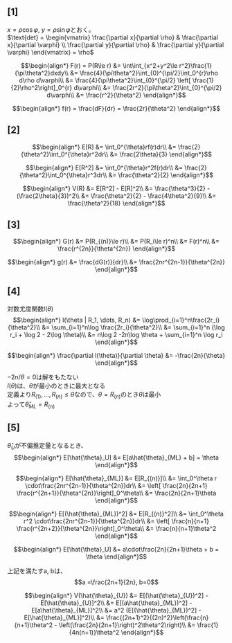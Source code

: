## [1]
$x = \rho\cos\varphi$, $y=\rho\sin \varphi$とおく。  
$\text{det} = \begin{vmatrix}
\frac{\partial x}{\partial \rho} & \frac{\partial x}{\partial \varphi} \\
\frac{\partial y}{\partial \rho} & \frac{\partial y}{\partial \varphi}
\end{vmatrix} = \rho$

$$\begin{align*}
F(r) = P(R\le r) &= \int\int_{x^2+y^2\le r^2}\frac{1}{\pi\theta^2}dxdy\\
&= \frac{4}{\pi\theta^2}\int_{0}^{\pi/2}\int_0^{r}\rho d\rho d\varphi\\
&= \frac{4}{\pi\theta^2}\int_{0}^{\pi/2} \left[ \frac{1}{2}\rho^2\right]_0^{r} d\varphi\\
&= \frac{2r^2}{\pi\theta^2}\int_{0}^{\pi/2} d\varphi\\
&= \frac{r^2}{\theta^2}
\end{align*}$$

$$\begin{align*}
f(r) = \frac{dF}{dr} = \frac{2r}{\theta^2}
\end{align*}$$

## [2]
$$\begin{align*}
E[R] &= \int_0^{\theta}rf(r)dr\\
&= \frac{2}{\theta^2}\int_0^{\theta}r^2dr\\
&= \frac{2\theta}{3}
\end{align*}$$

$$\begin{align*}
E[R^2] &= \int_0^{\theta}r^2f(r)dr\\
&= \frac{2}{\theta^2}\int_0^{\theta}r^3dr\\
&= \frac{\theta^2}{2}
\end{align*}$$

$$\begin{align*}
V(R) &= E[R^2] - E[R]^2\\
&= \frac{\theta^3}{2} - (\frac{2\theta}{3})^2\\
&= \frac{\theta^2}{2} - \frac{4\theta^2}{9}\\
&= \frac{\theta^2}{18}
\end{align*}$$

## [3]
$$\begin{align*}
G(r) &= P(R_{(n)}\le r)\\
&= P(R_i\le r)^n\\
&= F(r)^n\\
&= \frac{r^{2n}}{\theta^{2n}}
\end{align*}$$

$$\begin{align*}
g(r) &= \frac{dG(r)}{dr}\\
&= \frac{2nr^{2n-1}}{\theta^{2n}}
\end{align*}$$

## [4]
対数尤度関数$l(\theta)$
$$\begin{align*}
l(\theta | R_1, \dots, R_n) &= \log\prod_{i=1}^n\frac{2r_i}{\theta^2}\\
&= \sum_{i=1}^n\log \frac{2r_i}{\theta^2}\\
&= \sum_{i=1}^n (\log r_i + \log 2 - 2\log \theta)\\
&= n\log 2 -2n\log \theta + \sum_{i=1}^n \log r_i
\end{align*}$$

$$\begin{align*}
\frac{\partial l(\theta)}{\partial \theta} &= -\frac{2n}{\theta}
\end{align*}$$

$-2n/\theta = 0$は解をもたない  
$l(\theta)$は、$\theta$が最小のときに最大となる  
定義より$R_{(1)}, \dots, R_{(n)} \le \theta$なので、$\theta=R_{(n)}$のとき$\theta$は最小  
よって$\hat{\theta}_{ML} = R_{(n)}$

## [5]
$\hat{\theta}_U$が不偏推定量となるとき、
$$\begin{align*}
E[\hat{\theta}_U] &= E[a\hat{\theta}_{ML} + b] = \theta
\end{align*}$$

$$\begin{align*}
E[\hat{\theta}_{ML}] &= E[R_{(n)}]\\
&= \int_0^\theta r \cdot\frac{2nr^{2n-1}}{\theta^{2n}}dr\\
&= \left[ \frac{2n}{2n+1} \frac{r^{2n+1}}{\theta^{2n}}\right]_0^\theta\\
&= \frac{2n}{2n+1}\theta
\end{align*}$$

$$\begin{align*}
E[(\hat{\theta}_{ML})^2] &= E[R_{(n)}^2]\\
&= \int_0^\theta r^2 \cdot\frac{2nr^{2n-1}}{\theta^{2n}}dr\\
&= \left[ \frac{n}{n+1} \frac{r^{2n+2}}{\theta^{2n}}\right]_0^\theta\\
&= \frac{n}{n+1}\theta^2
\end{align*}$$

$$\begin{align*}
E[\hat{\theta}_U] &= a\cdot\frac{2n}{2n+1}\theta + b = \theta
\end{align*}$$

上記を満たすa, bは、
$$a =\frac{2n+1}{2n}, b=0$$ 

$$\begin{align*}
V(\hat{\theta}_{U}) &= E[(\hat{\theta}_{U})^2] - E[\hat{\theta}_{U}]^2\\
&= E[(a\hat{\theta}_{ML})^2] - E[a\hat{\theta}_{ML}]^2\\
&= a^2 (E[(\hat{\theta}_{ML})^2] - E[\hat{\theta}_{ML}]^2)\\
&= \frac{(2n+1)^2}{(2n)^2}\left(\frac{n}{n+1}\theta^2 - \left(\frac{2n}{2n+1}\right)^2\theta^2\right)\\
&= \frac{1}{4n(n+1)}\theta^2
\end{align*}$$